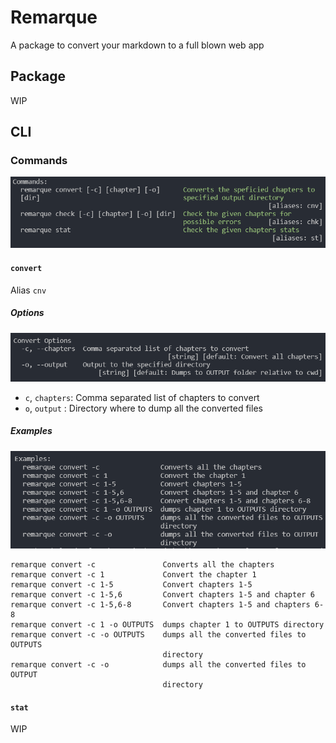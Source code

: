 # Remarque

A package to convert your markdown to a full blown web app

## Package

WIP

## CLI

### Commands

<img src = "./ScreenShots/CLICommands.png" alt = "CLI Commands">

#### `convert`

Alias `cnv`

##### Options

<img src = "./ScreenShots/ConvertOptions.png" alt = "Convert Options">

* `c`, `chapters`: Comma separated list of chapters to convert
* `o`, `output` : Directory where to dump all the converted files

##### Examples

<img src = "./ScreenShots/ConvertExamples.png" alt = "Convert Examples">

```shell
remarque convert -c               Converts all the chapters
remarque convert -c 1             Convert the chapter 1
remarque convert -c 1-5           Convert chapters 1-5
remarque convert -c 1-5,6         Convert chapters 1-5 and chapter 6
remarque convert -c 1-5,6-8       Convert chapters 1-5 and chapters 6-8
remarque convert -c 1 -o OUTPUTS  dumps chapter 1 to OUTPUTS directory
remarque convert -c -o OUTPUTS    dumps all the converted files to OUTPUTS
                                  directory
remarque convert -c -o            dumps all the converted files to OUTPUT
                                  directory
```

#### `stat`

WIP
